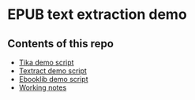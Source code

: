 # EPUB text extraction demo

## Contents of this repo

- [Tika demo script](./scripts/extract-tika.py)
- [Textract demo script](./scripts/extract-textract.py)
- [Ebooklib demo script](./scripts/extract-ebooklib.py)
- [Working notes](./doc/notes.md)
  